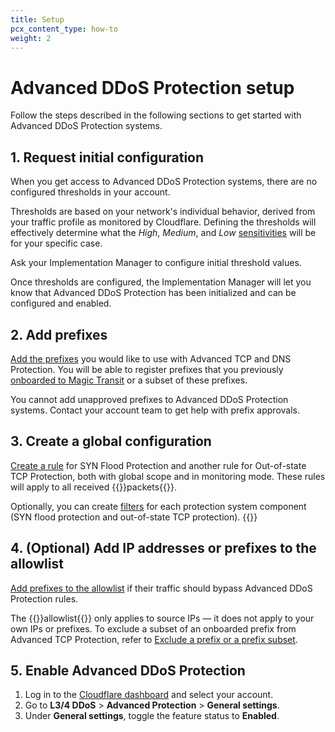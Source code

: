 ```yaml
---
title: Setup
pcx_content_type: how-to
weight: 2
---
```


# Advanced DDoS Protection setup

Follow the steps described in the following sections to get started with Advanced DDoS Protection systems.

## 1. Request initial configuration

When you get access to Advanced DDoS Protection systems, there are no configured thresholds in your account.

Thresholds are based on your network's individual behavior, derived from your traffic profile as monitored by Cloudflare. Defining the thresholds will effectively determine what the _High_, _Medium_, and _Low_ [sensitivities](/ddos-protection/tcp-protection/rule-settings/#burst-sensitivity) will be for your specific case.

Ask your Implementation Manager to configure initial threshold values.

Once thresholds are configured, the Implementation Manager will let you know that Advanced DDoS Protection has been initialized and can be configured and enabled.

## 2. Add prefixes

[Add the prefixes](/ddos-protection/tcp-protection/how-to/add-prefix/) you would like to use with Advanced TCP and DNS Protection. You will be able to register prefixes that you previously [onboarded to Magic Transit](/magic-transit/how-to/advertise-prefixes/) or a subset of these prefixes.

You cannot add unapproved prefixes to Advanced DDoS Protection systems. Contact your account team to get help with prefix approvals.

## 3. Create a global configuration

[Create a rule](/ddos-protection/tcp-protection/how-to/create-rule/) for SYN Flood Protection and another rule for Out-of-state TCP Protection, both with global scope and in monitoring mode. These rules will apply to all received {{<glossary-tooltip term_id="data packet">}}packets{{</glossary-tooltip>}}.

Optionally, you can create [filters](/ddos-protection/tcp-protection/concepts/#filter) for each protection system component (SYN flood protection and out-of-state TCP protection). {{<render file="_atp-filter-definition.md">}}

## 4. (Optional) Add IP addresses or prefixes to the allowlist

[Add prefixes to the allowlist](/ddos-protection/tcp-protection/how-to/add-prefix-allowlist/) if their traffic should bypass Advanced DDoS Protection rules.

The {{<glossary-tooltip term_id="allowlist">}}allowlist{{</glossary-tooltip>}} only applies to source IPs — it does not apply to your own IPs or prefixes. To exclude a subset of an onboarded prefix from Advanced TCP Protection, refer to [Exclude a prefix or a prefix subset](/ddos-protection/tcp-protection/how-to/exclude-prefix/).


## 5. Enable Advanced DDoS Protection

1. Log in to the [Cloudflare dashboard](https://dash.cloudflare.com/) and select your account.
2. Go to **L3/4 DDoS** > **Advanced Protection** > **General settings**.
3. Under **General settings**, toggle the feature status to **Enabled**.